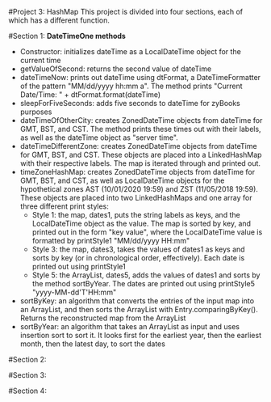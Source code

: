 #Project 3: HashMap
This project is divided into four sections, each of which has a different function.

#Section 1:
**DateTimeOne methods**
* Constructor: initializes dateTime as a LocalDateTime object for the current time
* getValueOfSecond: returns the second value of dateTime
* dateTimeNow: prints out dateTime using dtFormat, a DateTimeFormatter of the pattern "MM/dd/yyyy hh:mm a". The method prints "Current Date/Time: " + dtFormat.format(dateTime)
* sleepForFiveSeconds: adds five seconds to dateTime for zyBooks purposes
* dateTimeOfOtherCity: creates ZonedDateTime objects from dateTime for GMT, BST, and CST. The method prints these times out with their labels, as well as the dateTime object as "server time".
* dateTimeDifferentZone: creates ZonedDateTime objects from dateTime for GMT, BST, and CST. These objects are placed into a LinkedHashMap with their respective labels. The map is iterated through and printed out.
* timeZoneHashMap: creates ZonedDateTime objects from dateTime for GMT, BST, and CST, as well as LocalDateTime objects for the hypothetical zones AST (10/01/2020 19:59) and ZST (11/05/2018 19:59). These objects are placed into two LinkedHashMaps and one array for three different print styles:
	* Style 1: the map, dates1, puts the string labels as keys, and the LocalDateTime object as the value. The map is sorted by key, and printed out in the form "key value", where the LocalDateTime value is formatted by printStyle1 "MM/dd/yyyy HH:mm"
	* Style 3: the map, dates3, takes the values of dates1 as keys and sorts by key (or in chronological order, effectively). Each date is printed out using printStyle1
	* Style 5: the ArrayList, dates5, adds the values of dates1 and sorts by the method sortByYear. The dates are printed out using printStyle5 "yyyy-MM-dd'T'HH:mm"
* sortByKey: an algorithm that converts the entries of the input map into an ArrayList, and then sorts the ArrayList with Entry.comparingByKey(). Returns the reconstructed map from the ArrayList
* sortByYear: an algorithm that takes an ArrayList as input and uses insertion sort to sort it. It looks first for the earliest year, then the earliest month, then the latest day, to sort the dates

#Section 2:



#Section 3:



#Section 4:

